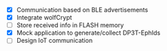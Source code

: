 
-  [x] Communication based on BLE advertisements 
-  [x] Integrate wolfCrypt
-  [ ] Store received info in FLASH memory
-  [x] Mock application to generate/collect DP3T-EphIds
-  [ ] Design IoT communication
